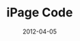 ---
layout: optin
date: 2012-04-05
image: ipage.gif
title: iPage Code
visit: http://www.google.com
button-content: Find Now
link: https://docs.google.com/forms/d/e/1FAIpQLScUZMXS4WL9azswn3N3weKYWjRdOo4MTMxfovxVZtOZ4wxeXw/formResponse
field-name: entry.581065182
field-email: entry.1522311472
field-category: entry.2079610774
email-segment: "madhu"
category: optin
---